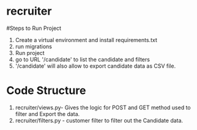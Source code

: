 # recruiter
#Steps to Run Project
1. Create a virtual environment and install requirements.txt
2. run migrations
3. Run project
4. go to URL '/candidate' to list the candidate and filters
5. '/candidate' will also allow to export candidate data as CSV file.

# Code Structure
1. recruiter/views.py- Gives the logic for POST and GET method used to filter and Export the data.
2. recruiter/filters.py -  customer filter to filter out the Candidate data.
